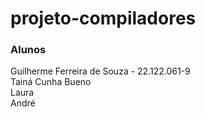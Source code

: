# projeto-compiladores
### Alunos
Guilherme Ferreira de Souza - 22.122.061-9 <br>
Tainá Cunha Bueno <br>
Laura <br>
André <br>
